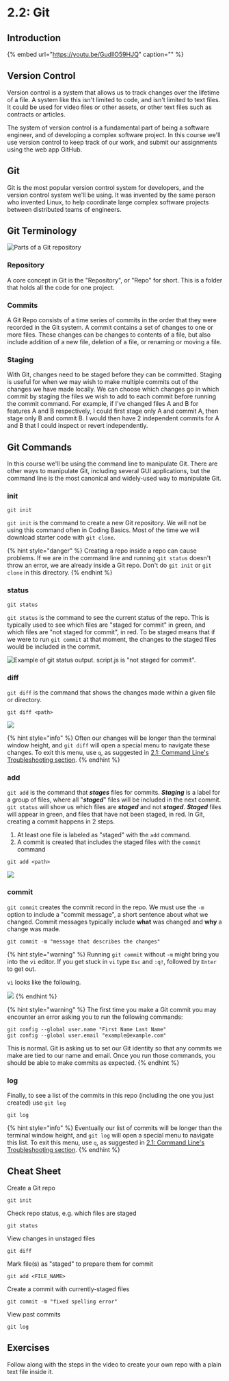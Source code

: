 # 2.2: Git

## Introduction

{% embed url="https://youtu.be/GudllO59HJQ" caption="" %}

## Version Control

Version control is a system that allows us to track changes over the lifetime of a file. A system like this isn't limited to code, and isn't limited to text files. It could be used for video files or other assets, or other text files such as contracts or articles.

The system of version control is a fundamental part of being a software engineer, and of developing a complex software project. In this course we'll use version control to keep track of our work, and submit our assignments using the web app GitHub.

## Git

Git is the most popular version control system for developers, and the version control system we'll be using. It was invented by the same person who invented Linux, to help coordinate large complex software projects between distributed teams of engineers.

## Git Terminology

![Parts of a Git repository](../.gitbook/assets/git.png)

### Repository

A core concept in Git is the "Repository", or "Repo" for short. This is a folder that holds all the code for one project.

### Commits

A Git Repo consists of a time series of commits in the order that they were recorded in the Git system. A commit contains a set of changes to one or more files. These changes can be changes to contents of a file, but also include addition of a new file, deletion of a file, or renaming or moving a file.

### Staging

With Git, changes need to be staged before they can be committed. Staging is useful for when we may wish to make multiple commits out of the changes we have made locally. We can choose which changes go in which commit by staging the files we wish to add to each commit before running the commit command. For example, if I've changed files A and B for features A and B respectively, I could first stage only A and commit A, then stage only B and commit B. I would then have 2 independent commits for A and B that I could inspect or revert independently.

## Git Commands

In this course we'll be using the command line to manipulate Git. There are other ways to manipulate Git, including several GUI applications, but the command line is the most canonical and widely-used way to manipulate Git.

### init

```text
git init
```

`git init` is the command to create a new Git repository. We will not be using this command often in Coding Basics. Most of the time we will download starter code with `git clone`.

{% hint style="danger" %}
Creating a repo inside a repo can cause problems. If we are in the command line and running `git status` doesn't throw an error, we are already inside a Git repo. Don't do `git init` or `git clone` in this directory.
{% endhint %}

### status

```text
git status
```

`git status` is the command to see the current status of the repo. This is typically used to see which files are "staged for commit" in green, and which files are "not staged for commit", in red. To be staged means that if we were to run `git commit` at that moment, the changes to the staged files would be included in the commit.

![Example of git status output. script.js is &quot;not staged for commit&quot;.](../.gitbook/assets/screen-shot-2020-08-13-at-3.00.28-pm.png)

### diff

`git diff` is the command that shows the changes made within a given file or directory.

```text
git diff <path>
```

![](../.gitbook/assets/screen-shot-2020-08-13-at-4.07.03-pm.png)

{% hint style="info" %}
Often our changes will be longer than the terminal window height, and `git diff` will open a special menu to navigate these changes. To exit this menu, use `q`, as suggested in [2.1: Command Line's Troubleshooting section](2.1-command-line.md#troubleshooting-the-command-line).
{% endhint %}

### add

`git add` is the command that _**stages**_ files for commits. _**Staging**_ is a label for a group of files, where all "_**staged**_" files will be included in the next commit. `git status` will show us which files are _**staged**_ and not _**staged**_. _**Staged**_ files will appear in green, and files that have not been staged, in red. In Git, creating a commit happens in 2 steps.

1. At least one file is labeled as "staged" with the `add` command.
2. A commit is created that includes the staged files with the `commit` command

```text
git add <path>
```

![](../.gitbook/assets/screen-shot-2020-08-13-at-4.03.22-pm.png)

### commit

`git commit` creates the commit record in the repo. We must use the `-m` option to include a "commit message", a short sentence about what we changed. Commit messages typically include **what** was changed and **why** a change was made.

```text
git commit -m "message that describes the changes"
```

{% hint style="warning" %}
Running `git commit` without `-m` might bring you into the `vi` editor. If you get stuck in `vi` type `Esc` and `:q!`, followed by `Enter` to get out.

`vi` looks like the following.

![](../.gitbook/assets/screen-shot-2021-07-06-at-7.20.58-pm.png)
{% endhint %}

{% hint style="warning" %}
The first time you make a Git commit you may encounter an error asking you to run the following commands:

```text
git config --global user.name "First Name Last Name"
git config --global user.email "example@example.com"
```

This is normal. Git is asking us to set our Git identity so that any commits we make are tied to our name and email. Once you run those commands, you should be able to make commits as expected.
{% endhint %}

### log

Finally, to see a list of the commits in this repo \(including the one you just created\) use `git log`

```text
git log
```

{% hint style="info" %}
Eventually our list of commits will be longer than the terminal window height, and `git log` will open a special menu to navigate this list. To exit this menu, use `q`, as suggested in [2.1: Command Line's Troubleshooting section](2.1-command-line.md#troubleshooting-the-command-line).
{% endhint %}

## Cheat Sheet

Create a Git repo

```text
git init
```

Check repo status, e.g. which files are staged

```text
git status
```

View changes in unstaged files

```text
git diff
```

Mark file\(s\) as "staged" to prepare them for commit

```text
git add <FILE_NAME>
```

Create a commit with currently-staged files

```text
git commit -m "fixed spelling error"
```

View past commits

```text
git log
```

## **Exercises**

Follow along with the steps in the video to create your own repo with a plain text file inside it.

